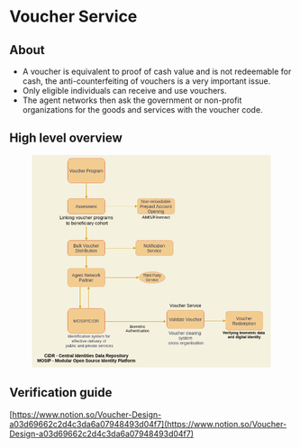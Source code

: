 # Voucher Service

## About

* A voucher is equivalent to proof of cash value and is not redeemable for cash, the anti-counterfeiting of vouchers is a very important issue.
* Only eligible individuals can receive and use vouchers.
* The agent networks then ask the government or non-profit organizations for the goods and services with the voucher code.

## High level overview

<figure><img src="../.gitbook/assets/voucher-design.png" alt=""><figcaption></figcaption></figure>

## Verification guide

[https://www.notion.so/Voucher-Design-a03d69662c2d4c3da6a07948493d04f7](https://www.notion.so/Voucher-Design-a03d69662c2d4c3da6a07948493d04f7)
